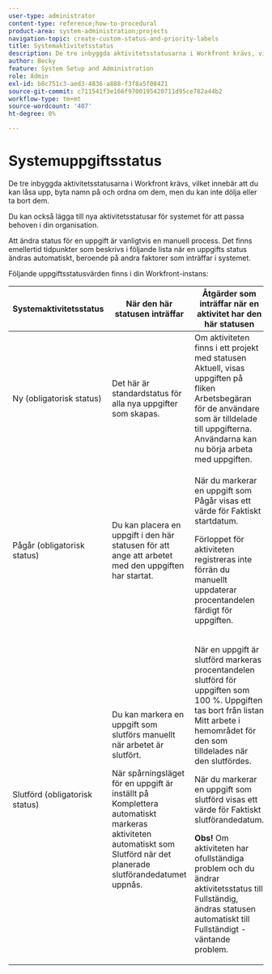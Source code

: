```yaml
---
user-type: administrator
content-type: reference;how-to-procedural
product-area: system-administration;projects
navigation-topic: create-custom-status-and-priority-labels
title: Systemaktivitetsstatus
description: De tre inbyggda aktivitetsstatusarna i Workfront krävs, vilket innebär att du kan låsa upp, byta namn på och ordna om dem, men du kan inte dölja eller ta bort dem. Du kan också lägga till nya aktivitetsstatusar för systemet för att passa behoven i din organisation. Att ändra status för en uppgift är vanligtvis en manuell process, men ibland ändras status för en uppgift automatiskt beroende på andra faktorer som inträffar i systemet.
author: Becky
feature: System Setup and Administration
role: Admin
exl-id: b8c751c3-aed3-4836-a888-f3f8a5f08421
source-git-commit: c711541f3e166f9700195420711d95ce782a44b2
workflow-type: tm+mt
source-wordcount: '407'
ht-degree: 0%

---
```


# Systemuppgiftsstatus

De tre inbyggda aktivitetsstatusarna i Workfront krävs, vilket innebär att du kan låsa upp, byta namn på och ordna om dem, men du kan inte dölja eller ta bort dem.

Du kan också lägga till nya aktivitetsstatusar för systemet för att passa behoven i din organisation.

Att ändra status för en uppgift är vanligtvis en manuell process. Det finns emellertid tidpunkter som beskrivs i följande lista när en uppgifts status ändras automatiskt, beroende på andra faktorer som inträffar i systemet.

Följande uppgiftsstatusvärden finns i din Workfront-instans:

<table style="table-layout:auto"> 
 <col> 
 <col> 
 <col> 
 <thead> 
  <tr> 
   <th>Systemaktivitetsstatus</th> 
   <th>När den här statusen inträffar</th> 
   <th>Åtgärder som inträffar när en aktivitet har den här statusen</th> 
  </tr> 
 </thead> 
 <tbody> 
  <tr> 
   <td>Ny (obligatorisk status)</td> 
   <td>Det här är standardstatus för alla nya uppgifter som skapas.</td> 
   <td>Om aktiviteten finns i ett projekt med statusen Aktuell, visas uppgiften på fliken Arbetsbegäran för de användare som är tilldelade till uppgifterna. Användarna kan nu börja arbeta med uppgiften.</td> 
  </tr> 
  <tr> 
   <td>Pågår (obligatorisk status)</td> 
   <td>Du kan placera en uppgift i den här statusen för att ange att arbetet med den uppgiften har startat.</td> 
   <td> <p>När du markerar en uppgift som Pågår visas ett värde för Faktiskt startdatum.</p> <p>Förloppet för aktiviteten registreras inte förrän du manuellt uppdaterar procentandelen färdigt för uppgiften.</p> </td> 
  </tr> 
  <tr> 
   <td>Slutförd (obligatorisk status)</td> 
   <td> <p>Du kan markera en uppgift som slutförs manuellt när arbetet är slutfört.</p> <p>När spårningsläget för en uppgift är inställt på Komplettera automatiskt markeras aktiviteten automatiskt som Slutförd när det planerade slutförandedatumet uppnås.</p> </td> 
   <td> <p>När en uppgift är slutförd markeras procentandelen slutförd för uppgiften som 100 %. Uppgiften tas bort från listan Mitt arbete i hemområdet för den som tilldelades när den slutfördes.</p> <p>När du markerar en uppgift som slutförd visas ett värde för Faktiskt slutförandedatum.</p> <p><b>Obs!</b> Om aktiviteten har ofullständiga problem och du ändrar aktivitetsstatus till Fullständig, ändras statusen automatiskt till Fullständigt - väntande problem.</p> </td> 
  </tr> 
 </tbody> 
</table>
